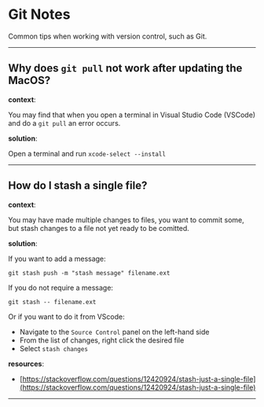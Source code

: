# Git Notes

Common tips when working with version control, such as Git.

---

## Why does `git pull` not work after updating the MacOS?

**context**:

You may find that when you open a terminal in Visual Studio Code (VSCode) and do a `git pull` an error occurs.

**solution**:

Open a terminal and run `xcode-select --install`

---

## How do I stash a single file?

**context**:

You may have made multiple changes to files, you want to commit some, but stash changes to a file not yet ready to be comitted.

**solution**:

If you want to add a message:

```
git stash push -m "stash message" filename.ext
```

If you do not require a message:

```
git stash -- filename.ext
```

Or if you want to do it from VScode:

- Navigate to the `Source Control` panel on the left-hand side
- From the list of changes, right click the desired file
- Select `stash changes`


**resources**:

- [https://stackoverflow.com/questions/12420924/stash-just-a-single-file](https://stackoverflow.com/questions/12420924/stash-just-a-single-file)
---